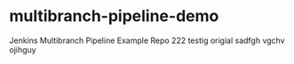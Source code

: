 # multibranch-pipeline-demo
Jenkins Multibranch Pipeline Example Repo
222
testig
origial
sadfgh
vgchv
ojihguy
